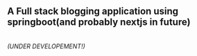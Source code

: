 ## A Full stack blogging application using springboot(and probably nextjs in future)
<br><i>(UNDER DEVELOPEMENT!)</i></br>
